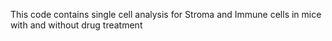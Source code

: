 This code contains single cell analysis for Stroma and Immune cells in mice with and without drug treatment
